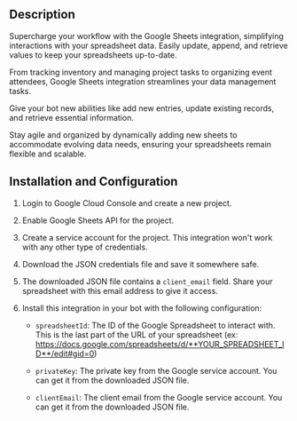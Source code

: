 ## Description

Supercharge your workflow with the Google Sheets integration, simplifying interactions with your spreadsheet data. Easily update, append, and retrieve values to keep your spreadsheets up-to-date.

From tracking inventory and managing project tasks to organizing event attendees, Google Sheets integration streamlines your data management tasks.

Give your bot new abilities like  add new entries, update existing records, and retrieve essential information.

Stay agile and organized by dynamically adding new sheets to accommodate evolving data needs, ensuring your spreadsheets remain flexible and scalable.

## Installation and Configuration

1. Login to Google Cloud Console and create a new project.
1. Enable Google Sheets API for the project.
1. Create a service account for the project. This integration won't work with any other type of credentials.
1. Download the JSON credentials file and save it somewhere safe.
1. The downloaded JSON file contains a `client_email` field. Share your spreadsheet with this email address to give it access.
1. Install this integration in your bot with the following configuration:

   - `spreadsheetId`: The ID of the Google Spreadsheet to interact with. This is the last part of the URL of your spreadsheet (ex: https://docs.google.com/spreadsheets/d/**YOUR_SPREADSHEET_ID**/edit#gid=0)

   - `privateKey`: The private key from the Google service account. You can get it from the downloaded JSON file.

   - `clientEmail`: The client email from the Google service account. You can get it from the downloaded JSON file.

